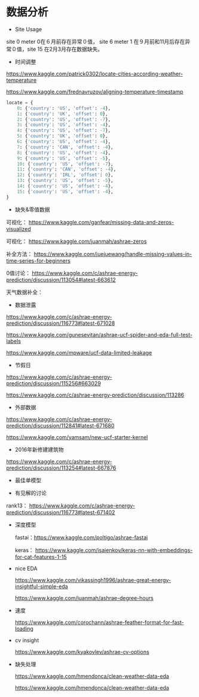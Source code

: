 # 数据分析

- Site Usage

site 0 meter 0在６月前存在异常０值， site 6 meter 1 在９月前和11月后存在异常０值，site 15 在2月3月存在数据缺失。



- 时间调整

https://www.kaggle.com/patrick0302/locate-cities-according-weather-temperature

 https://www.kaggle.com/frednavruzov/aligning-temperature-timestamp 

```python
locate = {
    0: {'country': 'US', 'offset': -4},
    1: {'country': 'UK', 'offset': 0},
    2: {'country': 'US', 'offset': -7},
    3: {'country': 'US', 'offset': -4},
    4: {'country': 'US', 'offset': -7},
    5: {'country': 'UK', 'offset': 0},
    6: {'country': 'US', 'offset': -4},
    7: {'country': 'CAN', 'offset': -4},
    8: {'country': 'US', 'offset': -4},
    9: {'country': 'US', 'offset': -5},
    10: {'country': 'US', 'offset': -7},
    11: {'country': 'CAN', 'offset': -4},
    12: {'country': 'IRL', 'offset': 0},
    13: {'country': 'US', 'offset': -5},
    14: {'country': 'US', 'offset': -4},
    15: {'country': 'US', 'offset': -4},
}
```

- 缺失&零值数据

可视化： https://www.kaggle.com/ganfear/missing-data-and-zeros-visualized 

可视化： https://www.kaggle.com/juanmah/ashrae-zeros 

补全方法： https://www.kaggle.com/juejuewang/handle-missing-values-in-time-series-for-beginners 

0值讨论： https://www.kaggle.com/c/ashrae-energy-prediction/discussion/113054#latest-663612 

天气数据补全：

- 数据泄露

 https://www.kaggle.com/c/ashrae-energy-prediction/discussion/116773#latest-671028 

 https://www.kaggle.com/gunesevitan/ashrae-ucf-spider-and-eda-full-test-labels 

 https://www.kaggle.com/mpware/ucf-data-limited-leakage 

- 节假日

 https://www.kaggle.com/c/ashrae-energy-prediction/discussion/115256#663029 

 https://www.kaggle.com/c/ashrae-energy-prediction/discussion/113286 

- 外部数据

 https://www.kaggle.com/c/ashrae-energy-prediction/discussion/112841#latest-671680 

 https://www.kaggle.com/yamsam/new-ucf-starter-kernel 

- 2016年新修建建筑物

 https://www.kaggle.com/c/ashrae-energy-prediction/discussion/113254#latest-667876 

- 最佳单模型

- 有见解的讨论

rank13：  https://www.kaggle.com/c/ashrae-energy-prediction/discussion/116773#latest-671402 

- 深度模型

  fastai：https://www.kaggle.com/poltigo/ashrae-fastai

  keras： https://www.kaggle.com/isaienkov/keras-nn-with-embeddings-for-cat-features-1-15 
  
  

- nice EDA

   https://www.kaggle.com/vikassingh1996/ashrae-great-energy-insightful-simple-eda 

   https://www.kaggle.com/juanmah/ashrae-degree-hours 



- 速度

   https://www.kaggle.com/corochann/ashrae-feather-format-for-fast-loading 

- cv insight

   https://www.kaggle.com/kyakovlev/ashrae-cv-options 

- 缺失处理

   https://www.kaggle.com/hmendonca/clean-weather-data-eda 

   https://www.kaggle.com/hmendonca/clean-weather-data-eda 